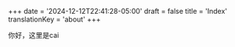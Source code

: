 +++
date = '2024-12-12T22:41:28-05:00'
draft = false
title = 'Index'
translationKey = 'about'
+++

你好，这里是cai